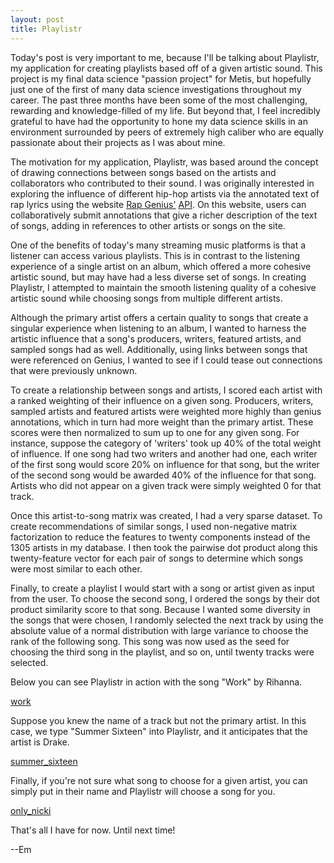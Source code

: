```yaml
---
layout: post
title: Playlistr
---
```


Today's post is very important to me, because I'll be talking about Playlistr, my application for creating playlists based off of a given artistic sound. This project is my final data science "passion project" for Metis, but hopefully just one of the first of many data science investigations throughout my career. The past three months have been some of the most challenging, rewarding and knowledge-filled of my life. But beyond that, I feel incredibly grateful to have had the opportunity to hone my data science skills in an environment surrounded by peers of extremely high caliber who are equally passionate about their projects as I was about mine.<br>

The motivation for my application, Playlistr, was based around the concept of drawing connections between songs based on the artists and collaborators who contributed to their sound. I was originally interested in exploring the influence of different hip-hop artists via the annotated text of rap lyrics using the website <a href="www.rapgenius.com">Rap Genius'</a> <a href="www.docs.genius.com">API</a>. On this website, users can collaboratively submit annotations that give a richer description of the text of songs, adding in references to other artists or songs on the site.<br>

One of the benefits of today's many streaming music platforms is that a listener can access various playlists. This is in contrast to the listening experience of a single artist on an album, which offered a more cohesive artistic sound, but may have had a less diverse set of songs. In creating Playlistr, I attempted to maintain the smooth listening quality of a cohesive artistic sound while choosing songs from multiple different artists.<br>

Although the primary artist offers a certain quality to songs that create a singular experience when listening to an album, I wanted to harness the artistic influence that a song's producers, writers, featured artists, and sampled songs had as well. Additionally, using links between songs that were referenced on Genius, I wanted to see if I could tease out connections that were previously unknown.<br>

To create a relationship between songs and artists, I scored each artist with a ranked weighting of their influence on a given song. Producers, writers, sampled artists and featured artists were weighted more highly than genius annotations, which in turn had more weight than the primary artist. These scores were then normalized to sum up to one for any given song. For instance, suppose the category of 'writers' took up 40% of the total weight of influence. If one song had two writers and another had one, each writer of the first song would score 20% on influence for that song, but the writer of the second song would be awarded 40% of the influence for that song. Artists who did not appear on a given track were simply weighted 0 for that track.<br>

Once this artist-to-song matrix was created, I had a very sparse dataset. To create recommendations of similar songs, I used non-negative matrix factorization to reduce the features to twenty components instead of the 1305 artists in my database. I then took the pairwise dot product along this twenty-feature vector for each pair of songs to determine which songs were most similar to each other.<br>

Finally, to create a playlist I would start with a song or artist given as input from the user. To choose the second song, I ordered the songs by their dot product similarity score to that song. Because I wanted some diversity in the songs that were chosen, I randomly selected the next track by using the absolute value of a normal distribution with large variance to choose the rank of the following song. This song was now used as the seed for choosing the third song in the playlist, and so on, until twenty tracks were selected.

Below you can see Playlistr in action with the song "Work" by Rihanna.

[work](/images/work_rihanna_v2.gif)

Suppose you knew the name of a track but not the primary artist. In this case, we type "Summer Sixteen" into Playlistr, and it anticipates that the artist is Drake.

[summer_sixteen](/images/summer_sixteen.gif)

Finally, if you're not sure what song to choose for a given artist, you can simply put in their name and Playlistr will choose a song for you.

[only_nicki](/images/only_nicki.gif)

That's all I have for now. Until next time!

--Em